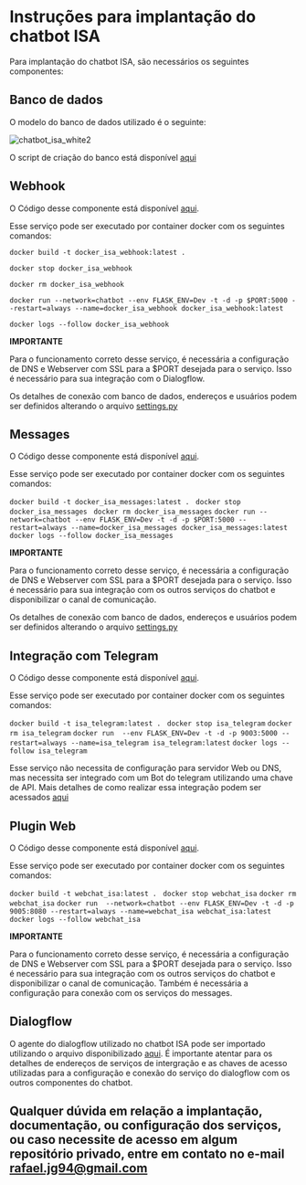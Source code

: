 # Instruções para implantação do chatbot ISA


Para implantação do chatbot ISA, são necessários os seguintes componentes:

## Banco de dados

O modelo do banco de dados utilizado é o seguinte:

![chatbot_isa_white2](https://user-images.githubusercontent.com/4268510/204142994-372be35e-67dc-42e5-8d67-7ed50c348224.png)

O script de criação do banco está disponível [aqui](https://github.com/RafaelJG/chatbot_isa/blob/main/chatbot_isa.sql)
## Webhook
O Código desse componente está disponível [aqui](https://github.com/RafaelJG/isa-reativo-webhook).


Esse serviço pode ser executado por container docker com os seguintes comandos:

`docker build -t docker_isa_webhook:latest .  `

`docker stop docker_isa_webhook `

`docker rm docker_isa_webhook `

`docker run --network=chatbot --env FLASK_ENV=Dev -t -d -p $PORT:5000 --restart=always --name=docker_isa_webhook docker_isa_webhook:latest`

`docker logs --follow docker_isa_webhook `

**IMPORTANTE**

Para o funcionamento correto desse serviço, é necessária a configuração de DNS e Webserver com SSL para a $PORT desejada para o serviço. Isso é necessário para sua integração com o Dialogflow.

Os detalhes de conexão com banco de dados, endereços e usuários podem ser definidos alterando o arquivo [settings.py](https://github.com/RafaelJG/isa-reativo-webhook/blob/main/config/settings.py)



## Messages


O Código desse componente está disponível [aqui](https://github.com/RafaelJG/isa-messages).


Esse serviço pode ser executado por container docker com os seguintes comandos:

`docker build -t docker_isa_messages:latest . `
`docker stop docker_isa_messages `
`docker rm docker_isa_messages`
`docker run --network=chatbot --env FLASK_ENV=Dev -t -d -p $PORT:5000 --restart=always --name=docker_isa_messages docker_isa_messages:latest`
`docker logs --follow docker_isa_messages`

**IMPORTANTE**

Para o funcionamento correto desse serviço, é necessária a configuração de DNS e Webserver com SSL para a $PORT desejada para o serviço. Isso é necessário para sua integração com os outros serviços do chatbot e disponibilizar o canal de comunicação.

Os detalhes de conexão com banco de dados, endereços e usuários podem ser definidos alterando o arquivo [settings.py](https://github.com/RafaelJG/isa-messages/blob/master/config/settings.py)

## Integração com Telegram

O Código desse componente está disponível [aqui](https://github.com/RafaelJG/isa-telegram).


Esse serviço pode ser executado por container docker com os seguintes comandos:

`docker build -t isa_telegram:latest . `
`docker stop isa_telegram`
`docker rm isa_telegram`
`docker run  --env FLASK_ENV=Dev -t -d -p 9003:5000 --restart=always --name=isa_telegram isa_telegram:latest`
`docker logs --follow isa_telegram`

Esse serviço não necessita de configuração para servidor Web ou DNS, mas necessita ser integrado com um Bot do telegram utilizando uma chave de API. Mais detalhes de como realizar essa integração podem ser acessados [aqui](https://telegram.me/BotFather)

## Plugin Web

O Código desse componente está disponível [aqui](https://github.com/RafaelJG/webchat-plugin-isa).


Esse serviço pode ser executado por container docker com os seguintes comandos:

`docker build -t webchat_isa:latest . `
`docker stop webchat_isa`
`docker rm webchat_isa`
`docker run  --network=chatbot --env FLASK_ENV=Dev -t -d -p 9005:8080 --restart=always --name=webchat_isa webchat_isa:latest `
`docker logs --follow webchat_isa`

**IMPORTANTE**

Para o funcionamento correto desse serviço, é necessária a configuração de DNS e Webserver com SSL para a $PORT desejada para o serviço. Isso é necessário para sua integração com os outros serviços do chatbot e disponibilizar o canal de comunicação. Também é necessária a configuração para conexão com os serviços do messages.

## Dialogflow

O agente do dialogflow utilizado no chatbot ISA pode ser importado utilizando o arquivo disponibilizado [aqui](https://github.com/RafaelJG/chatbot_isa/blob/main/ISA_DEV.zip).
É importante atentar para os detalhes de endereços de serviços de intergração e as chaves de acesso utilizadas para a configuração e conexão do serviço do dialogflow com os outros componentes do chatbot.


## Qualquer dúvida em relação a implantação, documentação, ou configuração dos serviços, ou caso necessite de acesso em algum repositório privado, entre em contato no e-mail rafael.jg94@gmail.com 
